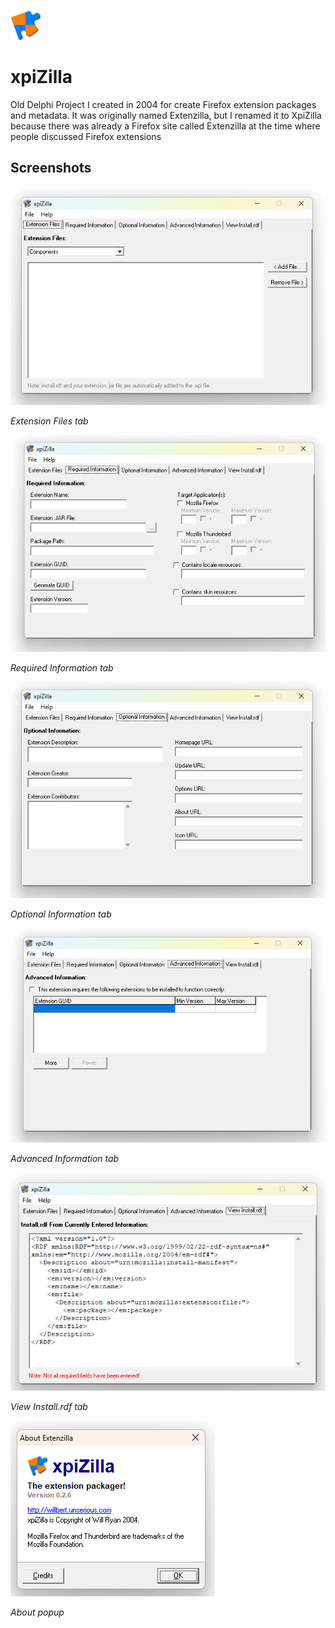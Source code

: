 ![image](images/logo.png)

# xpiZilla
Old Delphi Project I created in 2004 for create Firefox extension packages and metadata. It was originally named Extenzilla, but I renamed it to XpiZilla because there was already a Firefox site called Extenzilla at the time where people discussed Firefox extensions

## Screenshots

![image](images/screenshot_1.png)

*Extension Files tab*


![image](images/screenshot_2.png)

*Required Information tab*


![image](images/screenshot_3.png)

*Optional Information tab*


![image](images/screenshot_4.png)

*Advanced Information tab*


![image](images/screenshot_5.png)

*View Install.rdf tab*


![image](images/screenshot_6.png)

*About popup*